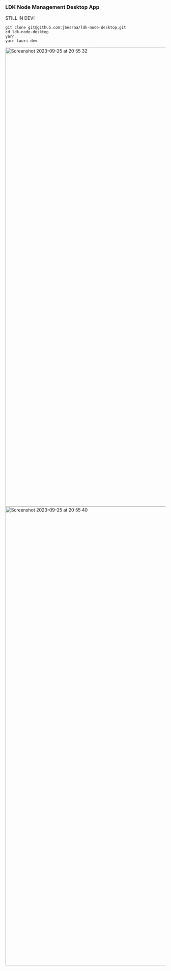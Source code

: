 ### LDK Node Management Desktop App

STILL IN DEV!

```
git clone git@github.com:jbesraa/ldk-node-desktop.git
cd ldk-node-desktop
yarn
yarn tauri dev
```

<img width="1440" alt="Screenshot 2023-09-25 at 20 55 32" src="https://github.com/jbesraa/ldk-node-desktop/assets/21229375/922b68f9-5912-4d5a-95f6-cfd536b8475c">
<img width="1440" alt="Screenshot 2023-09-25 at 20 55 40" src="https://github.com/jbesraa/ldk-node-desktop/assets/21229375/c16081df-09fe-4c24-b828-18f944574a58">
